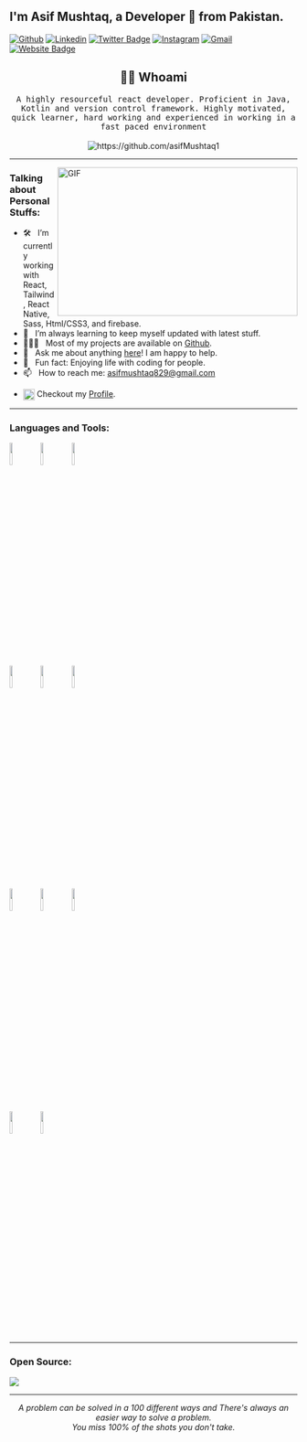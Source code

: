 <!-- Your title -->
## I'm Asif Mushtaq, a Developer 🚀 from Pakistan.

<!-- Your badges
You can use the website to generate badges: https://shields.io/
-->

[![Github](https://img.shields.io/badge/-Github-000?style=flat&logo=Github&logoColor=white)](https://github.com/asifMushtaq1)
[![Linkedin](https://img.shields.io/badge/-LinkedIn-blue?style=flat&logo=Linkedin&logoColor=white)](https://www.linkedin.com/in/asif-mushtaq-5187b8114/)
[![Twitter Badge](https://img.shields.io/badge/-Twitter-00acee?style=flat-square&logo=Twitter&logoColor=white)](https://twitter.com/asifmushtaq829)
[![Instagram](https://img.shields.io/badge/-Instagram-c13584?style=flat&labelColor=c13584&logo=instagram&logoColor=white)](https://www.instagram.com/asifmushtaq829/)
[![Gmail](https://img.shields.io/badge/-Gmail-c14438?style=flat&logo=Gmail&logoColor=white)](mailto:shahzadahmadafridi@gmail.com)
[![Website Badge](https://img.shields.io/badge/Website-3b5998?style=flat-square&logo=google-chrome&logoColor=white)](https://encryptsoul.com/)
&nbsp;

<h2 align="center"> 👨‍💻 Whoami</h2>
<p align="center">
  <samp>A highly resourceful react developer. Proficient in Java, Kotlin and version control framework. Highly motivated, quick learner, hard working and experienced in working in a fast paced environment
  </samp>
  <br> <br>
  <img src="https://komarev.com/ghpvc/?username=asifMushtaq" alt="https://github.com/asifMushtaq1" />
</p>

<hr>

 <img align="right" alt="GIF" src="https://github.com/abhisheknaiidu/abhisheknaiidu/blob/master/code.gif?raw=true" width="420" height="260" />

### Talking about Personal Stuffs:
- 🛠 &nbsp; I’m currently working with React, Tailwind, React Native, Sass, Html/CSS3, and firebase.
- 🚀 &nbsp; I’m always learning to keep myself updated with latest stuff.
- 👨🏻‍💻 &nbsp; Most of my projects are available on [Github](https://github.com/asifMushtaq1).
- 💬 &nbsp; Ask me about anything [here](https://github.com/asifMushtaq1/asifMushtaq1/issues/2)! I am happy to help.
- 👾 &nbsp; Fun fact: Enjoying life with coding for people.
- 📫 &nbsp; How to reach me: asifmushtaq829@gmail.com
<!-- - 📝 &nbsp; Checkout my [Resume](https://github.com/iampavangandhi/iampavangandhi/blob/master/resume.pdf). -->
- <img align="center" src="https://cdn.jsdelivr.net/npm/simple-icons@3.0.1/icons/stackoverflow.svg" alt="asifMushtaq1" height="20" width="20" /> Checkout my [Profile](https://stackoverflow.com/users/8766813/asif-mushtaq).
  
<hr>

### Languages and Tools:

  <code><img width="10%" src="https://www.vectorlogo.zone/logos/reactjs/reactjs-ar21.svg"></code>
  <code><img width="10%" src="https://www.vectorlogo.zone/logos/sass-lang/sass-lang-ar21.svg"></code>
  <code><img width="10%" src="https://www.vectorlogo.zone/logos/firebase/firebase-ar21.svg"></code>
  <br />
  <code><img width="10%" src="https://www.vectorlogo.zone/logos/nodejs/nodejs-ar21.svg"></code>
  <code><img width="10%" src="https://www.vectorlogo.zone/logos/expressjs/expressjs-ar21.svg"></code>
  <code><img width="10%" src="https://www.vectorlogo.zone/logos/w3_html5/w3_html5-ar21.svg"></code>
  <br />
  <code><img width="10%" src="https://www.vectorlogo.zone/logos/w3_css/w3_css-ar21.svg"></code>
  <code><img width="10%" src="https://www.vectorlogo.zone/logos/tailwindcss/tailwindcss-ar21.svg"></code>
  <code><img width="10%" src="https://www.vectorlogo.zone/logos/getbootstrap/getbootstrap-ar21.svg"></code>
  <br />
  <code><img width="10%" src="https://www.vectorlogo.zone/logos/git-scm/git-scm-ar21.svg"></code>
  <code><img width="10%" src="https://www.vectorlogo.zone/logos/npmjs/npmjs-ar21.svg"></code>
  <br />

</p>

<hr>

### Open Source:


![](https://github-readme-stats.vercel.app/api?username=asifMushta1&show_icons=true)

 <hr>
<p align="center">
   <i>A problem can be solved in a 100 different ways and There's always an easier way to solve a problem.</i>
   <br>
   <i>You miss 100% of the shots you don't take.</i>
   <br>
<br>

</p>
